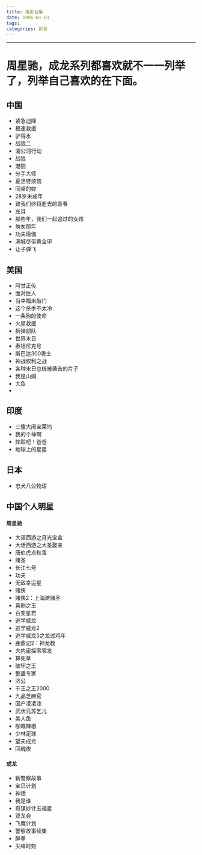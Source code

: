 ```yaml
---
title: 电影合集
date: 1996-01-01
tags:
categories: 影音
---
```

------

<!-- more -->

# 周星驰，成龙系列都喜欢就不一一列举了，列举自己喜欢的在下面。

## 中国

* 紧急迫降
* 极速救援
* 驴得水
* 战狼二
* 湄公河行动
* 战狼
* 港囧
* 分手大师
* 夏洛特烦恼
* 同桌的妳
* 28岁未成年
* 致我们终将逝去的青春
* 左耳
* 那些年，我们一起追过的女孩
* 匆匆那年
* 功夫瑜伽
* 满城尽带黄金甲
* 让子弹飞


## 美国

* 阿甘正传
* 面对巨人
* 当幸福来敲门
* 这个杀手不太冷
* 一条狗的使命
* 火星救援
* 拆弹部队
* 世界末日
* 泰坦尼克号
* 斯巴达300勇士
* 神战权利之战
* 各种末日总统被袭击的片子
* 我是山姆
* 大鱼
* 

## 印度

* 三傻大闹宝莱坞
* 我的个神啊
* 摔跤吧！爸爸
* 地球上的星星

## 日本

* 忠犬八公物语

## 中国个人明星

#### 周星驰

* 大话西游之月光宝盒
* 大话西游之大圣娶亲
* 唐伯虎点秋香
* 赌圣
* 长江七号
* 功夫
* 无敌幸运星
* 赌侠
* 赌侠2：上海滩赌圣
* 喜剧之王
* 百变星君
* 逃学威龙
* 逃学威龙2
* 逃学威龙3之龙过鸡年
* 鹿鼎记2：神龙教
* 大内密探零零发
* 算死草
* 破坏之王
* 整蛊专家
* 济公
* 千王之王2000
* 九品芝麻官
* 国产凌凌漆
* 武状元苏乞儿
* 美人鱼
* 咖喱辣椒
* 少林足球
* 望夫成龙
* 回魂夜

#### 成龙

* 新警察故事
* 宝贝计划
* 神话
* 我是谁
* 奇谋妙计五福星
* 双龙会
* 飞鹰计划
* 警察故事续集
* 醉拳
* 尖峰时刻
